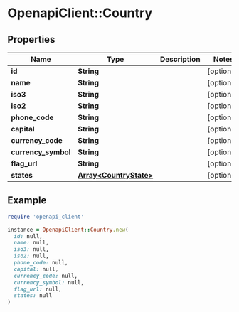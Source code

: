 # OpenapiClient::Country

## Properties

| Name | Type | Description | Notes |
| ---- | ---- | ----------- | ----- |
| **id** | **String** |  | [optional] |
| **name** | **String** |  | [optional] |
| **iso3** | **String** |  | [optional] |
| **iso2** | **String** |  | [optional] |
| **phone_code** | **String** |  | [optional] |
| **capital** | **String** |  | [optional] |
| **currency_code** | **String** |  | [optional] |
| **currency_symbol** | **String** |  | [optional] |
| **flag_url** | **String** |  | [optional] |
| **states** | [**Array&lt;CountryState&gt;**](CountryState.md) |  | [optional] |

## Example

```ruby
require 'openapi_client'

instance = OpenapiClient::Country.new(
  id: null,
  name: null,
  iso3: null,
  iso2: null,
  phone_code: null,
  capital: null,
  currency_code: null,
  currency_symbol: null,
  flag_url: null,
  states: null
)
```

